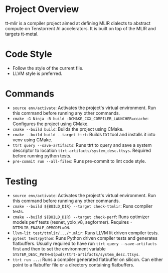 # Project Overview
tt-mlir is a compiler project aimed at defining MLIR dialects to abstract
compute on Tenstorrent AI accelerators. It is built on top of the MLIR and
targets tt-metal.

# Code Style
- Follow the style of the current file.
- LLVM style is preferred.

# Commands
- `source env/activate`: Activates the project's virtual environment.  Run this
  command before running any other commands.
- `cmake -G Ninja -B build -DCMAKE_CXX_COMPILER_LAUNCHER=ccache`: Configures the
  project using CMake.
- `cmake --build build`: Builds the project using CMake.
- `cmake --build build --target ttrt`: Builds ttrt tool and installs it into venv
  using CMake.
- `ttrt query --save-artifacts`: Runs ttrt to query and save a system descriptor
  to location `ttrt-artifacts/system_desc.ttsys`.  Required before running
  python tests.
- `pre-commit run --all-files`: Runs pre-commit to lint code style.


# Testing
- `source env/activate`: Activates the project's virtual environment.  Run this
  command before running any other commands.
- `cmake --build ${BUILD_DIR} --target check-ttmlir`: Runs compiler tests.
- `cmake --build ${BUILD_DIR} --target check-perf`: Runs optimizer models perf tests (resnet, yolo_v8, segformer). Requires `-DTTMLIR_ENABLE_OPMODEL=ON`.
- `llvm-lit test/ttmlir/.../*.mlir`: Runs LLVM lit driven compiler tests.
- `pytest test/python`: Runs Python driven compiler tests and generates flatbuffers.
  Usually required to have run `ttrt query --save-artifacts` first and then to
  set the environment variable `SYSTEM_DESC_PATH=$(pwd)/ttrt-artifacts/system_desc.ttsys`.
- `ttrt run ...`: Runs a compiler generated flatbuffer on silicon.  Can either
  point to a flabuffer file or a directory containing flatbuffers.
